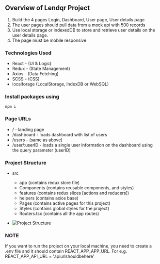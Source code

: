 
## Overview of Lendqr Project
1. Build the 4 pages Login, Dashboard, User page, User details page
2. The user pages should pull data from a mock api with 500 records
3. Use local storage or indexedDB to store and retrieve user details on the user details page.
4. The page must be mobile responsive

### Technologies Used
- React - (UI & Logic)
- Redux - (State Management)
- Axios - (Data Fetching)
- SCSS - (CSS)
- localforage (LocalStorage, IndexDB or WebSQL)




### Install packages using
```npm i```




### Page URLs
- / - landing page
- /dashboard - loads dashboard with list of users
- /users - (same as above)
- /user/:userID - loads a single user information on the dashboard using the query parameter (userID)




### Project Structure
- src
    - app (contains redux store file)
    - Components (contains reusable components, and styles)
    - features (contains redux slices [actions and reducers])
    - helpers (contains axios base)
    - Pages (contains active pages for this project)
    - Styles (contains global styles for the project)
    - Routers.tsx (contains all the app routes)

- ![Project Structure](projstructure.PNG?raw=true "Project Structure")




### NOTE
If you want to run the project on your local machine, you need to create a .env file and it should contain REACT_APP_APP_URL. For e.g. REACT_APP_API_URL = 'apiurlshouldbehere'